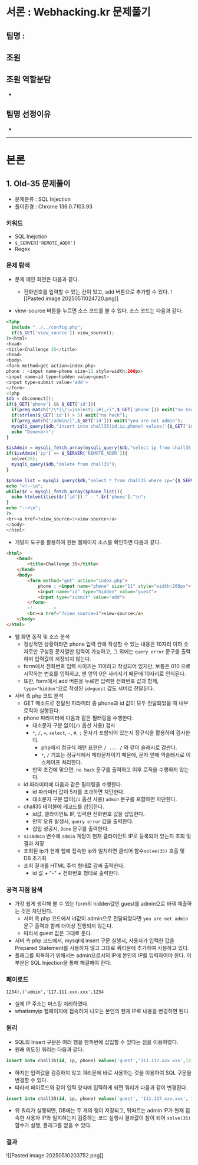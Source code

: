 # 서론 : Webhacking.kr 문제풀기

## 팀명 : 
## 조원

## 조원 역할분담
-
## 팀명 선정이유
-

---
# 본론
## 1. Old-35 문제풀이
- 문제분류 : SQL Injection
- 풀이환경 : Chrome 136.0.7103.93
### 키워드
- SQL Inejction
- `$_SERVER['REMOTE_ADDR']`
- Regex
### 문제 탐색
- 문제 메인 화면은 다음과 같다.
	- 전화번호를 입력할 수 있는 칸이 있고, add 버튼으로 추가할 수 있다.
![[Pasted image 20250511024720.png]]

- view-source 버튼을 누르면 소스 코드를 볼 수 있다. 소스 코드는 다음과 같다.
```php
<?php
  include "../../config.php";
  if($_GET['view_source']) view_source();
?><html>
<head>
<title>Challenge 35</title>
<head>
<body>
<form method=get action=index.php>
phone : <input name=phone size=11 style=width:200px>
<input name=id type=hidden value=guest>
<input type=submit value='add'>
</form>
<?php
$db = dbconnect();
if($_GET['phone'] && $_GET['id']){
  if(preg_match("/\*|\/|=|select|-|#|;/i",$_GET['phone'])) exit("no hack");
  if(strlen($_GET['id']) > 5) exit("no hack");
  if(preg_match("/admin/i",$_GET['id'])) exit("you are not admin");
  mysqli_query($db,"insert into chall35(id,ip,phone) values('{$_GET['id']}','{$_SERVER['REMOTE_ADDR']}',{$_GET['phone']})") or die("query error");
  echo "Done<br>";
}

$isAdmin = mysqli_fetch_array(mysqli_query($db,"select ip from chall35 where id='admin' and ip='{$_SERVER['REMOTE_ADDR']}'"));
if($isAdmin['ip'] == $_SERVER['REMOTE_ADDR']){
  solve(35);
  mysqli_query($db,"delete from chall35");
}

$phone_list = mysqli_query($db,"select * from chall35 where ip='{$_SERVER['REMOTE_ADDR']}'");
echo "<!--\n";
while($r = mysqli_fetch_array($phone_list)){
  echo htmlentities($r['id'])." - ".$r['phone']."\n";
}
echo "-->\n";
?>
<br><a href=?view_source=1>view-source</a>
</body>
</html>
```

- 개발자 도구를 활용하여 원본 웹페이지 소스를 확인하면 다음과 같다.
```html
<html>
    <head>
        <title>Challenge 35</title>
    </head>
    <body>
        <form method="get" action="index.php">
            phone : <input name="phone" size="11" style="width:200px">
            <input name="id" type="hidden" value="guest">
            <input type="submit" value="add">
        </form>
        <!--    -->
        <br><a href="?view_source=1">view-source</a>
    </body>
</html>
```

- 웹 화면 동작 및 소스 분석
	- 정상적인 상황이라면 phone 입력 칸에 작성할 수 있는 내용은 10자리 이하 숫자로만 구성된 문자열만 입력이 가능하고, 그 외에는 `query error` 문구를 출력하며 입력값이 저장되지 않는다.
	- form에서 전화번호 입력 사이즈는 11이라고 작성되어 있지만, 보통은 010 으로 시작하는 번호를 입력하고, 맨 앞의 0은 사라지기 때문에 10자리로 인식된다.
	- 또한, form에서 add 버튼을 누르면 입력한 전화번호 값과 함께, `type="hidden"`으로 작성된 `id=guest` 값도 서버로 전달된다.
- 서버 측 php 코드 분석
	- GET 메소드로 전달된 파라미터 중 phone과 id 값이 모두 전달되었을 때 내부 로직이 실행된다.
	- phone 파라미터에 다음과 같은 필터링을 수행한다.
		- 대소문자 구분 없이(`/i` 옵션 사용) 검사
		- `*`, `/`, `=`, `select`, `-`, `#`, `;` 문자가 포함되어 있는지 정규식을 활용하여 검사한다.
			- php에서 정규식 패턴 표현은 `/ ... /` 와 같이 슬래시로 감싼다.
			- `*`, `/` 기호는 정규식에서 메타문자이기 때문에, 문자 앞에 역슬래시로 이스케이프 처리한다.
		- 만약 조건에 맞으면, `no hack` 문구를 출력하고 이후 로직을 수행하지 않는다.
	- id 파라미터에 다음과 같은 필터링을 수행한다.
		- id 파라미터 값이 5자를 초과하면 차단한다.
		- 대소문자 구분 없이(`/i` 옵션 사용) `admin` 문구를 포함하면 차단한다.
	- chall35 테이블에 레코드를 삽입한다.
		- id값, 클라이언트 IP, 입력한 전화번호 값을 삽입한다.
		- 만약 오류 발생시, `query error` 값을 출력한다.
		- 삽입 성공시, `Done` 문구를 출력한다.
	- `$isAdmin` 변수에 `admin` 계정이 현재 클라이언트 IP로 등록되어 있는지 조회 및 결과 저장
	- 조회된 ip가 현재 웹에 접속한 ip와 일치하면 클리어 함수`solve(35)` 호출 및 DB 초기화
	- 조회 결과를 HTML 주석 형태로 감싸 출력한다.
		- id 값 + "-" + 전화번호 형태로 출력한다.
### 공격 지점 탐색
- 가장 쉽게 생각해 볼 수 있는 form의 hidden값인 guest를 admin으로 바꿔 제출하는 것은 차단된다.
	- 서버 측 php 코드에서 id값이 admin으로 전달되었다면 `you are not admin`문구 출력과 함께 더이상 진행되지 않는다.
	- 따라서 guest 값은 그대로 둔다.
- 서버 측 php 코드에서, mysql에 insert 구문 실행시, 사용자가 입력한 값을 Prepared Statement를 사용하지 않고 그대로 쿼리문에 추가하여 사용하고 있다.
- 플래그를 획득하기 위해서는 admin으로서의 IP에 본인의 IP를 입력하여야 한다. 이 부분은 SQL Injection을 통해 해결해야 한다.
### 페이로드
```text
1234),('admin','117.111.xxx.xxx',1234
```
- 실제 IP 주소는 마스킹 처리하였다.
- whatismyip 웹페이지에 접속하여 나오는 본인의 현재 IP로 내용을 변경하면 된다.
### 원리
- SQL의 Insert 구문은 여러 행을 한꺼번에 삽입할 수 있다는 점을 이용하였다.
- 원래 의도된 쿼리는 다음과 같다.
```sql
insert into chall35(id, ip, phone) values('guest','111.117.xxx.xxx',1234);
```
- 하지만 입력값을 검증하지 않고 쿼리문에 바로 사용하는 것을 이용하여 SQL 구문을 변경할 수 있다.
- 따라서 페이로드와 같이 입력 양식에 입력하게 되면 쿼리가 다음과 같이 변경된다.
```sql
insert into chall35(id, ip, phone) values('guest', '111.117.xxx.xxx', 1234), ('admin', '111.117.xxx.xxx', 1234);
```
- 위 쿼리가 실행되면, DB에는 두 개의 행이 저장되고, 뒤따르는 admin IP가 현재 접속한 사용자 IP와 일치하는지 검증하는 코드 실행시 결과값이 참이 되어 `solve(35)` 함수가 실행, 플래그를 얻을 수 있다.
### 결과
![[Pasted image 20250510203752.png]]

